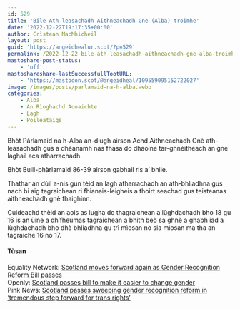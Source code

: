 ```yaml
---
id: 529
title: 'Bile Ath-leasachadh Aithneachadh Gnè (Alba) troimhe'
date: '2022-12-22T19:17:35+00:00'
author: Crìstean MacMhìcheil
layout: post
guid: 'https://angeidhealur.scot/?p=529'
permalink: /2022-12-22-bile-ath-leasachadh-aithneachadh-gne-alba-troimhe/
mastoshare-post-status:
    - 'off'
mastoshareshare-lastSuccessfullTootURL:
    - 'https://mastodon.scot/@angeidheal/109559095152722027'
image: /images/posts/parlamaid-na-h-alba.webp
categories:
    - Alba
    - An Rìoghachd Aonaichte
    - Lagh
    - Poileataigs
---
```


Bhòt Pàrlamaid na h-Alba an-diugh airson Achd Aithneachadh Gnè ath-leasachadh gus a dhèanamh nas fhasa do dhaoine tar-ghnèitheach an gnè laghail aca atharrachadh.

Bhòt Buill-phàrlamaid 86-39 airson gabhail ris a’ bhile.  

Thathar an dùil a-nis gun tèid an lagh atharrachadh an ath-bhliadhna gus nach bi aig tagraichean ri fhianais-leigheis a thoirt seachad gus teisteanas aithneachadh gnè fhaighinn.

 Cuideachd thèid an aois as lugha do thagraichean a lùghdachadh bho 18 gu 16 is an ùine a dh’fheumas tagraichean a bhith beò sa ghnè a ghabh iad a lùghdachadh bho dhà bhliadhna gu trì mìosan no sia mìosan ma tha an tagraiche 16 no 17.

#### Tùsan

Equality Network: [Scotland moves forward again as Gender Recognition Reform Bill passes](https://www.equality-network.org/scotland-moves-forward-again-as-gender-recognition-reform-bill-passes/)  
Openly: [Scotland passes bill to make it easier to change gender](https://www.openlynews.com/i/?id=d28e9115-44a2-47eb-95c9-89ba34ab12eb)  
Pink News: [Scotland passes sweeping gender recognition reform in ‘tremendous step forward for trans rights’](https://www.thepinknews.com/2022/12/22/scotland-gender-recognition-reform-bill-passes/)
